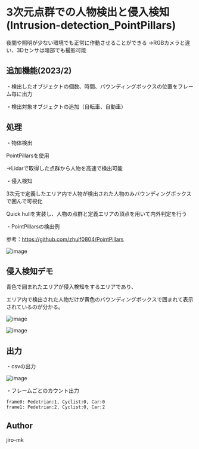# 3次元点群での人物検出と侵入検知 (Intrusion-detection_PointPillars)

夜間や照明が少ない環境でも正常に作動させることができる
→RGBカメラと違い、3Dセンサは暗部でも撮影可能

## 追加機能(2023/2)

・検出したオブジェクトの個数、時間、バウンディングボックスの位置をフレーム毎に出力

・検出対象オブジェクトの追加（自転車、自動車）

## 処理

・物体検出

PointPillarsを使用

→Lidarで取得した点群から人物を高速で検出可能


・侵入検知

3次元で定義したエリア内で人物が検出された人物のみバウンディングボックスで囲んで可視化


Quick hullを実装し、人物の点群と定義エリアの頂点を用いて内外判定を行う



・PointPillarsの検出例

参考：https://github.com/zhulf0804/PointPillars

![image](https://user-images.githubusercontent.com/93971055/188312175-5021ccd5-faf3-4981-8b9d-fdba1706a9f5.png)


## 侵入検知デモ

青色で囲まれたエリアが侵入検知をするエリアであり、

エリア内で検出された人物だけが黄色のバウンディングボックスで囲まれて表示されているのが分かる。

![image](https://user-images.githubusercontent.com/93971055/188312222-2a5762dc-0fd0-4d49-ba04-5f5443cac8e9.png)

![image](https://user-images.githubusercontent.com/93971055/188312236-a56066cc-89e0-4fe5-b9d2-e5b4588b63e1.png)


## 出力

・csvの出力

![image](https://user-images.githubusercontent.com/93971055/220100814-8eb912c3-d7cc-45a8-beba-f52d7f09c580.png)


・フレームごとのカウント出力

```
frame0: Pedetrian:1, Cyclist:0, Car:0
frame1: Pedetrian:2, Cyclist:0, Car:2
```



## Author

jiro-mk

